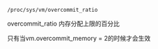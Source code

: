 
`/proc/sys/vm/overcommit_ratio` 

overcommit_ratio 内存分配上限的百分比

只有当vm.overcommit_memory = 2的时候才会生效

